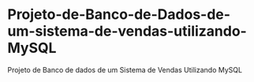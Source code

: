 # Projeto-de-Banco-de-Dados-de-um-sistema-de-vendas-utilizando-MySQL
Projeto de Banco de dados de um Sistema de Vendas Utilizando MySQL
